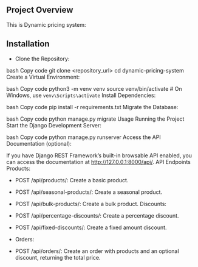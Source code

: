 
## Project Overview
This is Dynamic pricing system:

## Installation

- Clone the Repository:

bash
Copy code
git clone <repository_url>
cd dynamic-pricing-system
Create a Virtual Environment:

bash
Copy code
python3 -m venv venv
source venv/bin/activate  # On Windows, use `venv\Scripts\activate`
Install Dependencies:

bash
Copy code
pip install -r requirements.txt
Migrate the Database:

bash
Copy code
python manage.py migrate
Usage
Running the Project
Start the Django Development Server:

bash
Copy code
python manage.py runserver
Access the API Documentation (optional):

If you have Django REST Framework’s built-in browsable API enabled, you can access the documentation at http://127.0.0.1:8000/api/.
API Endpoints
Products:

- POST /api/products/: Create a basic product.
- POST /api/seasonal-products/: Create a seasonal product.
- POST /api/bulk-products/: Create a bulk product.
Discounts:

- POST /api/percentage-discounts/: Create a percentage discount.
- POST /api/fixed-discounts/: Create a fixed amount discount.
- Orders:

- POST /api/orders/: Create an order with products and an optional discount, returning the total price.
